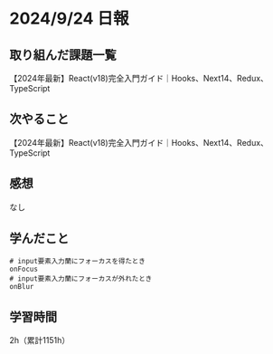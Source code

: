 # 2024/9/24 日報
## 取り組んだ課題一覧
【2024年最新】React(v18)完全入門ガイド｜Hooks、Next14、Redux、TypeScript

## 次やること
【2024年最新】React(v18)完全入門ガイド｜Hooks、Next14、Redux、TypeScript


## 感想
なし

## 学んだこと
```
# input要素入力蘭にフォーカスを得たとき
onFocus
# input要素入力蘭にフォーカスが外れたとき
onBlur
```

## 学習時間
2h（累計1151h）
